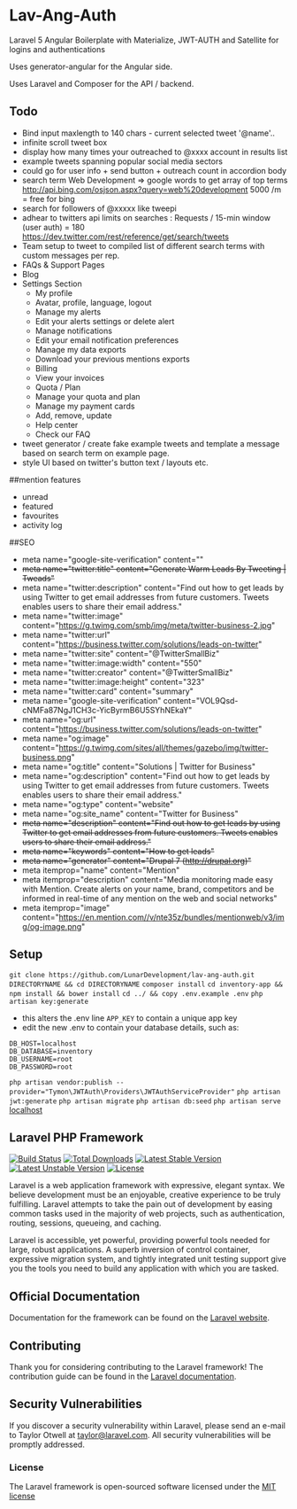 # Lav-Ang-Auth

Laravel 5 Angular Boilerplate with Materialize, JWT-AUTH and Satellite for logins and authentications

Uses generator-angular for the Angular side. 

Uses Laravel and Composer for the API / backend.

## Todo
* Bind input maxlength to 140 chars - current selected tweet '@name'..
* infinite scroll tweet box 
* display how many times your outreached to @xxxx account in results list 
* example tweets spanning popular social media sectors
* could go for user info + send button + outreach count in accordion body 
* search term Web Development => google words to get array of top terms http://api.bing.com/osjson.aspx?query=web%20development 5000 /m = free for bing
* search for followers of @xxxxx like tweepi 
* adhear to twitters api limits on searches : Requests / 15-min window (user auth) = 180 https://dev.twitter.com/rest/reference/get/search/tweets
* Team setup to tweet to compiled list of different search terms with custom messages per rep.
* FAQs & Support Pages
* Blog 
* Settings Section
  - My profile
  - Avatar, profile, language, logout
  - Manage my alerts
  - Edit your alerts settings or delete alert
  - Manage notifications
  - Edit your email notification preferences
  - Manage my data exports
  - Download your previous mentions exports
  - Billing
  - View your invoices
  - Quota / Plan
  - Manage your quota and plan
  - Manage my payment cards
  - Add, remove, update
  - Help center
  - Check our FAQ
* tweet generator / create fake example tweets and template a message based on search term on example page.
* style UI based on twitter's button text / layouts etc.

##mention features
* unread 
* featured 
* favourites 
* activity log 

##SEO 
* meta name="google-site-verification" content=""
* ~~meta name="twitter:title" content="Generate Warm Leads By Tweeting | Tweads"~~ 
* meta name="twitter:description" content="Find out how to get leads by using Twitter to get email addresses from future customers. Tweets enables users to share their email address."
* meta name="twitter:image" content="https://g.twimg.com/smb/img/meta/twitter-business-2.jpg"
* meta name="twitter:url" content="https://business.twitter.com/solutions/leads-on-twitter"
* meta name="twitter:site" content="@TwitterSmallBiz"
* meta name="twitter:image:width" content="550"
* meta name="twitter:creator" content="@TwitterSmallBiz"
* meta name="twitter:image:height" content="323"
* meta name="twitter:card" content="summary" 
* meta name="google-site-verification" content="VOL9Qsd-cNMFa87NgJ1CH3c-YicByrmB6U5SYhNEkaY"
* meta name="og:url" content="https://business.twitter.com/solutions/leads-on-twitter" 
* meta name="og:image" content="https://g.twimg.com/sites/all/themes/gazebo/img/twitter-business.png" 
* meta name="og:title" content="Solutions | Twitter for Business" 
* meta name="og:description" content="Find out how to get leads by using Twitter to get email addresses from future customers. Tweets enables users to share their email address." 
* meta name="og:type" content="website" 
* meta name="og:site_name" content="Twitter for Business" 
* ~~meta name="description" content="Find out how to get leads by using Twitter to get email addresses from future customers. Tweets enables users to share their email address."~~ 
* ~~meta name="keywords" content="How to get leads"~~ 
* ~~meta name="generator" content="Drupal 7 (http://drupal.org)"~~
* meta itemprop="name" content="Mention" 
* meta itemprop="description" content="Media monitoring made easy with Mention. Create alerts on your name, brand, competitors and be informed in real-time of any mention on the web and social networks" 
* meta itemprop="image" content="https://en.mention.com//v/nte35z/bundles/mentionweb/v3/img/og-image.png"

## Setup 

`git clone https://github.com/LunarDevelopment/lav-ang-auth.git DIRECTORYNAME && cd DIRECTORYNAME`
`composer install`
`cd inventory-app && npm install && bower install`
`cd ../ && copy .env.example .env`
`php artisan key:generate`
- this alters the .env line `APP_KEY` to contain a unique app key
- edit the new .env to contain your database details, such as: 
```
DB_HOST=localhost
DB_DATABASE=inventory
DB_USERNAME=root
DB_PASSWORD=root
```
`php artisan vendor:publish --provider="Tymon\JWTAuth\Providers\JWTAuthServiceProvider"`
`php artisan jwt:generate` 
`php artisan migrate` 
`php artisan db:seed` 
`php artisan serve`
[localhost](http://localhost:8000/dist/#/)


## Laravel PHP Framework

[![Build Status](https://travis-ci.org/laravel/framework.svg)](https://travis-ci.org/laravel/framework)
[![Total Downloads](https://poser.pugx.org/laravel/framework/d/total.svg)](https://packagist.org/packages/laravel/framework)
[![Latest Stable Version](https://poser.pugx.org/laravel/framework/v/stable.svg)](https://packagist.org/packages/laravel/framework)
[![Latest Unstable Version](https://poser.pugx.org/laravel/framework/v/unstable.svg)](https://packagist.org/packages/laravel/framework)
[![License](https://poser.pugx.org/laravel/framework/license.svg)](https://packagist.org/packages/laravel/framework)

Laravel is a web application framework with expressive, elegant syntax. We believe development must be an enjoyable, creative experience to be truly fulfilling. Laravel attempts to take the pain out of development by easing common tasks used in the majority of web projects, such as authentication, routing, sessions, queueing, and caching.

Laravel is accessible, yet powerful, providing powerful tools needed for large, robust applications. A superb inversion of control container, expressive migration system, and tightly integrated unit testing support give you the tools you need to build any application with which you are tasked.

## Official Documentation

Documentation for the framework can be found on the [Laravel website](http://laravel.com/docs).

## Contributing

Thank you for considering contributing to the Laravel framework! The contribution guide can be found in the [Laravel documentation](http://laravel.com/docs/contributions).

## Security Vulnerabilities

If you discover a security vulnerability within Laravel, please send an e-mail to Taylor Otwell at taylor@laravel.com. All security vulnerabilities will be promptly addressed.

### License

The Laravel framework is open-sourced software licensed under the [MIT license](http://opensource.org/licenses/MIT)
